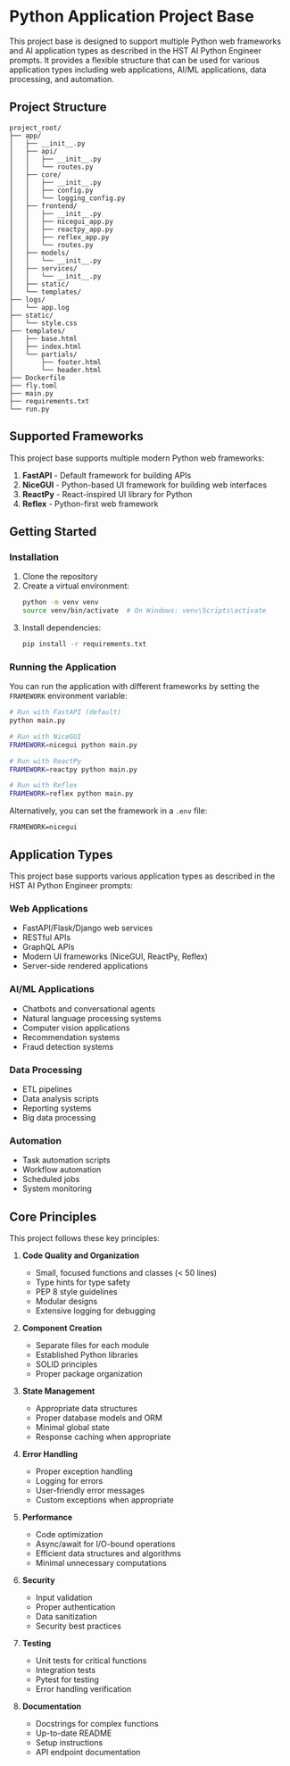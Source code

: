 # Python Application Project Base

This project base is designed to support multiple Python web frameworks and AI application types as described in the HST AI Python Engineer prompts. It provides a flexible structure that can be used for various application types including web applications, AI/ML applications, data processing, and automation.

## Project Structure

```
project_root/
├── app/
│   ├── __init__.py
│   ├── api/
│   │   ├── __init__.py
│   │   └── routes.py
│   ├── core/
│   │   ├── __init__.py
│   │   ├── config.py
│   │   └── logging_config.py
│   ├── frontend/
│   │   ├── __init__.py
│   │   ├── nicegui_app.py
│   │   ├── reactpy_app.py
│   │   ├── reflex_app.py
│   │   └── routes.py
│   ├── models/
│   │   └── __init__.py
│   ├── services/
│   │   └── __init__.py
│   ├── static/
│   └── templates/
├── logs/
│   └── app.log
├── static/
│   └── style.css
├── templates/
│   ├── base.html
│   ├── index.html
│   └── partials/
│       ├── footer.html
│       └── header.html
├── Dockerfile
├── fly.toml
├── main.py
├── requirements.txt
└── run.py
```

## Supported Frameworks

This project base supports multiple modern Python web frameworks:

1. **FastAPI** - Default framework for building APIs
2. **NiceGUI** - Python-based UI framework for building web interfaces
3. **ReactPy** - React-inspired UI library for Python
4. **Reflex** - Python-first web framework

## Getting Started

### Installation

1. Clone the repository
2. Create a virtual environment:
   ```bash
   python -m venv venv
   source venv/bin/activate  # On Windows: venv\Scripts\activate
   ```
3. Install dependencies:
   ```bash
   pip install -r requirements.txt
   ```

### Running the Application

You can run the application with different frameworks by setting the `FRAMEWORK` environment variable:

```bash
# Run with FastAPI (default)
python main.py

# Run with NiceGUI
FRAMEWORK=nicegui python main.py

# Run with ReactPy
FRAMEWORK=reactpy python main.py

# Run with Reflex
FRAMEWORK=reflex python main.py
```

Alternatively, you can set the framework in a `.env` file:

```
FRAMEWORK=nicegui
```

## Application Types

This project base supports various application types as described in the HST AI Python Engineer prompts:

### Web Applications
- FastAPI/Flask/Django web services
- RESTful APIs
- GraphQL APIs
- Modern UI frameworks (NiceGUI, ReactPy, Reflex)
- Server-side rendered applications

### AI/ML Applications
- Chatbots and conversational agents
- Natural language processing systems
- Computer vision applications
- Recommendation systems
- Fraud detection systems

### Data Processing
- ETL pipelines
- Data analysis scripts
- Reporting systems
- Big data processing

### Automation
- Task automation scripts
- Workflow automation
- Scheduled jobs
- System monitoring

## Core Principles

This project follows these key principles:

1. **Code Quality and Organization**
   - Small, focused functions and classes (< 50 lines)
   - Type hints for type safety
   - PEP 8 style guidelines
   - Modular designs
   - Extensive logging for debugging

2. **Component Creation**
   - Separate files for each module
   - Established Python libraries
   - SOLID principles
   - Proper package organization

3. **State Management**
   - Appropriate data structures
   - Proper database models and ORM
   - Minimal global state
   - Response caching when appropriate

4. **Error Handling**
   - Proper exception handling
   - Logging for errors
   - User-friendly error messages
   - Custom exceptions when appropriate

5. **Performance**
   - Code optimization
   - Async/await for I/O-bound operations
   - Efficient data structures and algorithms
   - Minimal unnecessary computations

6. **Security**
   - Input validation
   - Proper authentication
   - Data sanitization
   - Security best practices

7. **Testing**
   - Unit tests for critical functions
   - Integration tests
   - Pytest for testing
   - Error handling verification

8. **Documentation**
   - Docstrings for complex functions
   - Up-to-date README
   - Setup instructions
   - API endpoint documentation